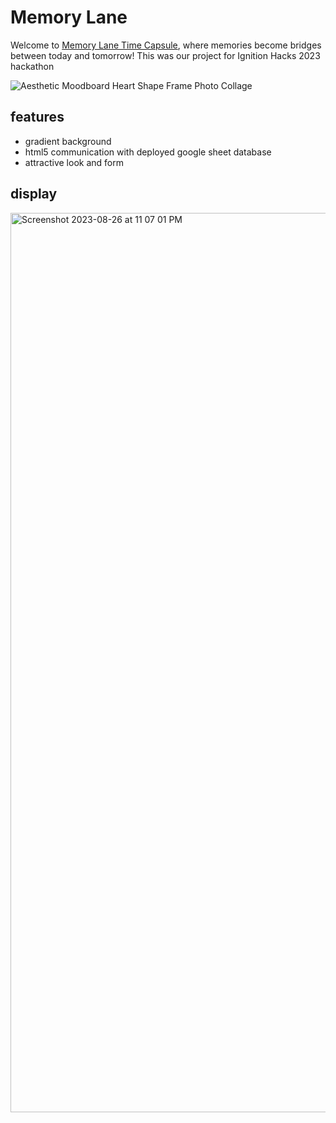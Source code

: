 # Memory Lane
Welcome to [Memory Lane Time Capsule](https://myrahm.github.io/Memory_Lane/), where memories become bridges between today and tomorrow! 
This was our project for Ignition Hacks 2023 hackathon

![Aesthetic Moodboard Heart Shape Frame Photo Collage](https://github.com/myrahm/Memory_Lane/assets/90479534/b023c00c-1154-4ca1-a22b-bf5c0946bd19)

<h2>features</h2>
<ul>
  <li>gradient background</li>
  <li>html5 communication with deployed google sheet database</li>
  <li>attractive look and form</li>
</ul>

<h2>display</h2>

[<img width="1439" alt="Screenshot 2023-08-26 at 11 07 01 PM" src="https://github.com/myrahm/Memory_Lane/assets/90479534/0b2a271b-0db7-456f-a43e-cf3ef61c6982">](https://myrahm.github.io/Memory_Lane/)





